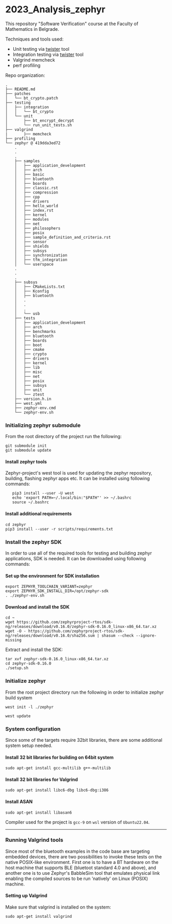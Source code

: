 # 2023_Analysis_zephyr

This repository "Software Verification" course at the Faculty of Mathematics in Belgrade.

Techniques and tools used:
- Unit testing via [twister](https://docs.zephyrproject.org/3.1.0/develop/test/twister.html) tool
- Integration testing via [twister](https://docs.zephyrproject.org/3.1.0/develop/test/twister.html) tool
- Valgrind memcheck
- perf profiling

Repo organization:

```
.
├── README.md
├── patches
│   └── bt_crypto.patch
├── testing
│   ├── integration
│   │   └── bt_crypto
│   └── unit
│       ├── bt_encrypt_decrypt
│       └── run_unit_tests.sh
├── valgrind
|       ├── memcheck
├── profiling
└── zephyr @ 419dda3ed72
    .
    .
    .
    ├── samples
    │   ├── application_development
    │   ├── arch
    │   ├── basic
    │   ├── bluetooth
    │   ├── boards
    │   ├── classic.rst
    │   ├── compression
    │   ├── cpp
    │   ├── drivers
    │   ├── hello_world
    │   ├── index.rst
    │   ├── kernel
    │   ├── modules
    │   ├── net
    │   ├── philosophers
    │   ├── posix
    │   ├── sample_definition_and_criteria.rst
    │   ├── sensor
    │   ├── shields
    │   ├── subsys
    │   ├── synchronization
    │   ├── tfm_integration
    │   └── userspace
    .
    .
    .
    ├── subsys
    │   ├── CMakeLists.txt
    │   ├── Kconfig
    │   ├── bluetooth
    │   .
    │   .
    │   .
    │   └── usb
    ├── tests
    │   ├── application_development
    │   ├── arch
    │   ├── benchmarks
    │   ├── bluetooth
    │   ├── boards
    │   ├── boot
    │   ├── cmake
    │   ├── crypto
    │   ├── drivers
    │   ├── kernel
    │   ├── lib
    │   ├── misc
    │   ├── net
    │   ├── posix
    │   ├── subsys
    │   ├── unit
    │   └── ztest
    ├── version.h.in
    ├── west.yml
    ├── zephyr-env.cmd
    └── zephyr-env.sh
```

### Initializing zephyr submodule

From the root directory of the project run the following:

```
git submodule init
git submodule update
```

#### Install zephyr tools

Zephyr-project's west tool is used for updating the zephyr repository, building, flashing zephyr apps etc. It can be installed using following commands:

```
   pip3 install --user -U west
   echo 'export PATH=~/.local/bin:"$PATH"' >> ~/.bashrc
   source ~/.bashrc
```

#### Install additional requirements

```
cd zephyr
pip3 install --user -r scripts/requirements.txt
```

### Install the zephyr SDK

In order to use all of the required tools for testing and building zephyr applications, SDK is needed. It can be downloaded using following commands:

#### Set up the environment for SDK installation

```
export ZEPHYR_TOOLCHAIN_VARIANT=zephyr
export ZEPHYR_SDK_INSTALL_DIR=/opt/zephyr-sdk
. ./zephyr-env.sh
```

#### Download and install the SDK

```
cd ~
wget https://github.com/zephyrproject-rtos/sdk-ng/releases/download/v0.16.0/zephyr-sdk-0.16.0_linux-x86_64.tar.xz
wget -O - https://github.com/zephyrproject-rtos/sdk-ng/releases/download/v0.16.0/sha256.sum | shasum --check --ignore-missing
```

Extract and install the SDK:

```
tar xvf zephyr-sdk-0.16.0_linux-x86_64.tar.xz
cd zephyr-sdk-0.16.0
./setup.sh
```

### Initialize zephyr

From the root project directory run the following in order to initialize zephyr build system

`west init -l ./zephyr`

`west update`

### System configuration

Since some of the targets require 32bit libraries, there are some additional system setup needed.

#### Install 32 bit libraries for building on 64bit system

`sudo apt-get install gcc-multilib g++-multilib`

#### Install 32 bit libraries for Valgrind

`sudo apt-get install libc6-dbg libc6-dbg:i386`

#### Install ASAN

`sudo apt-get install libasan6`

Compiler used for the project is `gcc-9` on `wsl` version of `Ubuntu22.04`.


--- 

### Running Valgrind tools

Since most of the bluetooth examples in the code base are targeting embedded devices, there are two possibilities to invoke these tests on the native POSIX-like environment.
First one is to have a BT hardware on the host machine that supports BLE (bluetoot standard 4.0 and above), and another one is to use Zephyr's BabbleSim tool that emulates 
physical link enabling the compiled sources to be run 'natively' on Linux (POSIX) machine.

#### Setting up Valgrind

Make sure that valgrind is installed on the system:


`sudo apt-get install valgrind`

